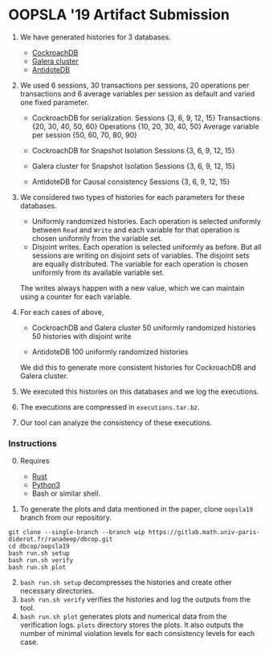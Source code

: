 # OOPSLA '19 Artifact Submission

1.  We have generated histories for 3 databases.

    -   [CockroachDB](https://www.cockroachlabs.com/)
    -   [Galera cluster](https://galeracluster.com)
    -   [AntidoteDB](https://www.antidotedb.eu/)

2.  We used 6 sessions, 30 transactions per sessions, 20 operations per transactions and 6 average variables per session as default and varied one fixed parameter.

    -   CockroachDB for serialization.
        Sessions {3, 6, 9, 12, 15}
        Transactions {20, 30, 40, 50, 60}
        Operations {10, 20, 30, 40, 50}
        Average variable per session {50, 60, 70, 80, 90}
            
    -   CockroachDB for Snapshot Isolation
        Sessions {3, 6, 9, 12, 15}
            
    -   Galera cluster for Snapshot Isolation
        Sessions {3, 6, 9, 12, 15}
            
    -   AntidoteDB for Causal consistency
        Sessions {3, 6, 9, 12, 15}

3.  We considered two types of histories for each parameters for these databases.

    -   Uniformly randomized histories. Each operation is selected uniformly between `Read` and `Write` and each variable for that operation is chosen uniformly from the variable set.
    -   Disjoint writes. Each operation is selected uniformly as before. But all sessions are writing on disjoint sets of variables. The disjoint sets are equally distributed. The variable for each operation is chosen uniformly from its available variable set.

    The writes always happen with a new value, which we can maintain using a counter for each variable.

4.  For each cases of above,

    -   CockroachDB and Galera cluster
        50 uniformly randomized histories
        50 histories with disjoint write

    -   AntidoteDB
        100 uniformly randomized histories

    We did this to generate more consistent histories for CockroachDB and Galera cluster.

5.  We executed this histories on this databases and we log the executions.
6.  The executions are compressed in `executions.tar.bz`.
7.  Our tool can analyze the consistency of these executions.

### Instructions

0.  Requires

    -   [Rust](https://www.rust-lang.org/)
    -   [Python3](https://www.python.org/)
    -   Bash or similar shell.

1.  To generate the plots and data mentioned in the paper, clone `oopsla19` branch from our repository.
```
git clone --single-branch --branch wip https://gitlab.math.univ-paris-diderot.fr/ranadeep/dbcop.git
cd dbcop/oopsla19
bash run.sh setup
bash run.sh verify
bash run.sh plot
```
2.  `bash run.sh setup` decompresses the histories and create other necessary directories.
3.  `bash run.sh verify` verifies the histories and log the outputs from the tool.
4.  `bash run.sh plot` generates plots and numerical data from the verification logs. 
    `plots` directory stores the plots. It also outputs the number of minimal violation levels for each consistency levels for each case.
